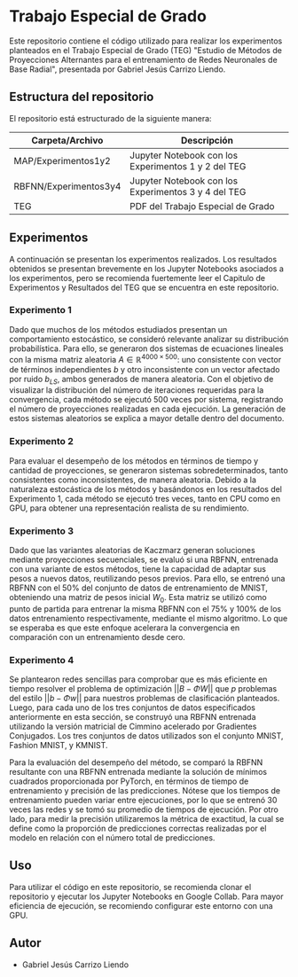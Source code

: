 # Trabajo Especial de Grado

Este repositorio contiene el código utilizado para realizar los experimentos planteados en el Trabajo Especial de Grado (TEG) "Estudio de Métodos de Proyecciones Alternantes para el entrenamiento de Redes Neuronales de Base Radial", presentada por Gabriel Jesús Carrizo Liendo.

## Estructura del repositorio

El repositorio está estructurado de la siguiente manera:

| Carpeta/Archivo       | Descripción                                         |
| --------------------- | --------------------------------------------------- |
| MAP/Experimentos1y2   | Jupyter Notebook con los Experimentos 1 y 2 del TEG |
| RBFNN/Experimentos3y4 | Jupyter Notebook con los Experimentos 3 y 4 del TEG |
| TEG                   | PDF del Trabajo Especial de Grado                   |

## Experimentos

A continuación se presentan los experimentos realizados. Los resultados obtenidos se presentan brevemente en los Jupyter Notebooks asociados a los experimentos, pero se recomienda fuertemente leer el Capitulo de Experimentos y Resultados del TEG que se encuentra en este repositorio.

### Experimento 1
Dado que muchos de los métodos estudiados presentan un comportamiento estocástico, se consideró relevante analizar su distribución probabilística. Para ello, se generaron dos sistemas de ecuaciones lineales con la misma matriz aleatoria $A \in \mathbb{R}^{4000 \times 500}$: uno consistente con vector de términos independientes $b$ y otro inconsistente con un vector afectado por ruido $b_{LS}$, ambos generados de manera aleatoria. Con el objetivo de visualizar la distribución del número de iteraciones requeridas para la convergencia, cada método se ejecutó 500 veces por sistema, registrando el número de proyecciones realizadas en cada ejecución. La generación de estos sistemas aleatorios se explica a mayor detalle dentro del documento.

### Experimento 2
Para evaluar el desempeño de los métodos en términos de tiempo y cantidad de proyecciones, se generaron sistemas sobredeterminados, tanto consistentes como inconsistentes, de manera aleatoria. Debido a la naturaleza estocástica de los métodos y basándonos en los resultados del Experimento 1, cada método se ejecutó tres veces, tanto en CPU como en GPU, para obtener una representación realista de su rendimiento.

### Experimento 3
Dado que las variantes aleatorias de Kaczmarz generan soluciones mediante proyecciones secuenciales, se evaluó si una RBFNN, entrenada con una variante de estos métodos, tiene la capacidad de adaptar sus pesos a nuevos datos, reutilizando pesos previos.  Para ello, se entrenó una RBFNN con el 50\% del conjunto de datos de entrenamiento de MNIST, obteniendo una matriz de pesos inicial $W_0$. Esta matriz se utilizó como punto de partida para entrenar la misma RBFNN con el 75\% y 100\% de los datos entrenamiento  respectivamente, mediante el mismo algoritmo. Lo que se esperaba es que este enfoque acelerara la convergencia en comparación con un entrenamiento desde cero.

### Experimento 4
Se plantearon redes sencillas para comprobar que es más eficiente en tiempo resolver el problema de optimización $||B - \Phi W||$ que $p$ problemas del estilo $||b - \Phi w||$ para nuestros problemas de clasificación planteados. Luego, para cada uno de los tres conjuntos de datos especificados anteriormente en esta sección, se construyó una RBFNN entrenada utilizando la versión matricial de Cimmino acelerado por Gradientes Conjugados. Los tres conjuntos de datos utilizados son el conjunto MNIST, Fashion MNIST, y KMNIST.

Para la evaluación del desempeño del método, se comparó la RBFNN resultante con una RBFNN entrenada mediante la solución de mínimos cuadrados proporcionada por PyTorch, en términos de tiempo de entrenamiento y precisión de las predicciones. Nótese que los tiempos de entrenamiento pueden variar entre ejecuciones, por lo que se entrenó $30$ veces las redes y  se tomó su promedio de tiempos de ejecución. Por otro lado, para medir la precisión utilizaremos la métrica de exactitud, la cual se define como la proporción de predicciones correctas realizadas por el modelo en relación con el número total de predicciones.

## Uso

Para utilizar el código en este repositorio, se recomienda clonar el repositorio y ejecutar los Jupyter Notebooks en Google Collab. Para mayor eficiencia de ejecución, se recomiendo configurar este entorno con una GPU.

## Autor

- Gabriel Jesús Carrizo Liendo
